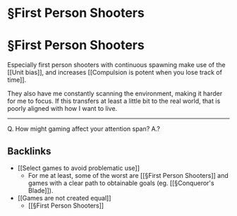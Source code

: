 # §First Person Shooters 
# §First Person Shooters 
Especially first person shooters with continuous spawning make use of the [[Unit bias]], and increases [[Compulsion is potent when you lose track of time]].

They also have me constantly scanning the environment, making it harder for me to focus. If this transfers at least a little bit to the real world, that is poorly aligned with how I want to live. 

---

Q. How might gaming affect your attention span?
A.?

## Backlinks
* [[Select games to avoid problematic use]]
	* For me at least, some of the worst are [[§First Person Shooters]] and games with a clear path to obtainable goals (eg. [[§Conqueror's Blade]]).
* [[Games are not created equal]]
	* [[§First Person Shooters]]

<!-- {BearID:DADB4984-199D-4BCF-8577-407C3C5A827F-662-000001E8244F7D84} -->
